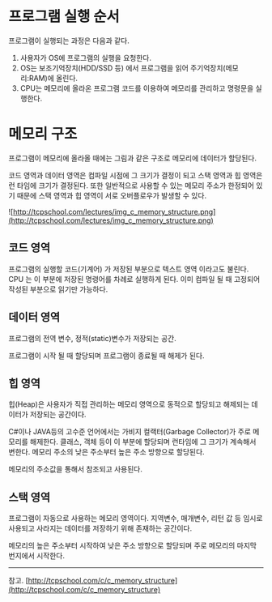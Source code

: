 # 프로그램 실행 순서

프로그램이 실행되는 과정은 다음과 같다.

1. 사용자가 OS에 프로그램의 실행을 요청한다.
2. OS는 보조기억장치(HDD/SSD 등) 에서 프로그램을 읽어 주기억장치(메모리:RAM)에 올린다.
3. CPU는 메모리에 올라온 프로그램 코드를 이용하여 메모리를 관리하고 명령문을 실행한다.

# 메모리 구조

프로그램이 메모리에 올라올 때에는 그림과 같은 구조로 메모리에 데이터가 할당된다.

코드 영역과 데이터 영역은 컴파일 시점에 그 크기가 결정이 되고 스택 영역과 힙 영역은 런 타임에 크기가 결정된다. 또한 일반적으로 사용할 수 있는 메모리 주소가 한정되어 있기 때문에 스택 영역과 힙 영역이 서로 오버플로우가 발생할 수 있다.

![http://tcpschool.com/lectures/img_c_memory_structure.png](http://tcpschool.com/lectures/img_c_memory_structure.png)

## 코드 영역

프로그램의 실행할 코드(기계어) 가 저장된 부분으로 텍스트 영역 이라고도 불린다. CPU 는 이 부분에 저장된 명령어를 차례로 실행하게 된다. 이미 컴파일 될 때 고정되어 작성된 부분으로 읽기만 가능하다.

## 데이터 영역

프로그램의 전역 변수, 정적(static)변수가 저장되는 공간.

프로그램이 시작 될 때 할당되며 프로그램이 종료될 때 해제가 된다.

## 힙 영역

힙(Heap)은 사용자가 직접 관리하는 메모리 영역으로 동적으로 할당되고 해제되는 데이터가 저장되는 공간이다. 

C#이나 JAVA등의 고수준 언어에서는 가비지 컬랙터(Garbage Collector)가 주로 메모리를 해제한다. 클래스, 객체 등이 이 부분에 할당되며 런타임에 그 크기가 계속해서 변한다. 메모리 주소의 낮은 주소부터 높은 주소 방향으로 할당된다.

메모리의 주소값을 통해서 참조되고 사용된다.

## 스택 영역

프로그램이 자동으로 사용하는 메모리 영역이다. 지역변수, 매개변수, 리턴 값 등 임시로 사용되고 사라지는 데이터를 저장하기 위해 존재하는 공간이다.

메모리의 높은 주소부터 시작하여 낮은 주소 방향으로 할당되며 주로 메모리의 마지막 번지에서 시작한다.

---

참고. [http://tcpschool.com/c/c_memory_structure](http://tcpschool.com/c/c_memory_structure)

